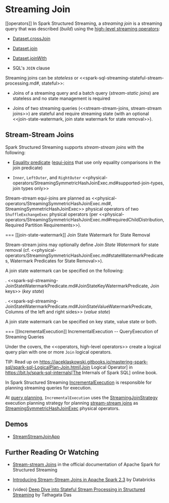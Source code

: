 # Streaming Join

[[operators]]
In Spark Structured Streaming, a *streaming join* is a streaming query that was described (_build_) using the [high-level streaming operators](operators/):

* [Dataset.crossJoin](operators/crossJoin.md)

* [Dataset.join](operators/join.md)

* [Dataset.joinWith](operators/joinWith.md)

* SQL's `JOIN` clause

Streaming joins can be *stateless* or <<spark-sql-streaming-stateful-stream-processing.md#, stateful>>:

* Joins of a streaming query and a batch query (_stream-static joins_) are stateless and no state management is required

* Joins of two streaming queries (<<stream-stream-joins, stream-stream joins>>) are stateful and require streaming state (with an optional <<join-state-watermark, join state watermark for state removal>>).

## Stream-Stream Joins

Spark Structured Streaming supports *stream-stream joins* with the following:

* [Equality predicate](execution-planning-strategies/StreamingJoinStrategy.md) ([equi-joins](https://en.wikipedia.org/wiki/Join_(SQL)#Equi-join) that use only equality comparisons in the join predicate)

* `Inner`, `LeftOuter`, and `RightOuter` <<physical-operators/StreamingSymmetricHashJoinExec.md#supported-join-types, join types only>>

Stream-stream equi-joins are planned as <<physical-operators/StreamingSymmetricHashJoinExec.md#, StreamingSymmetricHashJoinExec>> physical operators of two `ShuffleExchangeExec` physical operators (per <<physical-operators/StreamingSymmetricHashJoinExec.md#requiredChildDistribution, Required Partition Requirements>>).

=== [[join-state-watermark]] Join State Watermark for State Removal

Stream-stream joins may optionally define *Join State Watermark* for state removal (cf. <<physical-operators/StreamingSymmetricHashJoinExec.md#stateWatermarkPredicates, Watermark Predicates for State Removal>>).

A join state watermark can be specified on the following:

. <<spark-sql-streaming-JoinStateWatermarkPredicate.md#JoinStateKeyWatermarkPredicate, Join keys>> (_key state_)

. <<spark-sql-streaming-JoinStateWatermarkPredicate.md#JoinStateValueWatermarkPredicate, Columns of the left and right sides>> (_value state_)

A join state watermark can be specified on key state, value state or both.

=== [[IncrementalExecution]] IncrementalExecution -- QueryExecution of Streaming Queries

Under the covers, the <<operators, high-level operators>> create a logical query plan with one or more `Join` logical operators.

TIP: Read up on https://jaceklaskowski.gitbooks.io/mastering-spark-sql/spark-sql-LogicalPlan-Join.html[Join Logical Operator] in https://bit.ly/spark-sql-internals[The Internals of Spark SQL] online book.

In Spark Structured Streaming [IncrementalExecution](IncrementalExecution.md) is responsible for planning streaming queries for execution.

At [query planning](IncrementalExecution.md#executedPlan), `IncrementalExecution` uses the [StreamingJoinStrategy](execution-planning-strategies/StreamingJoinStrategy.md) execution planning strategy for planning [stream-stream joins](#stream-stream-joins) as [StreamingSymmetricHashJoinExec](physical-operators/StreamingSymmetricHashJoinExec.md) physical operators.

## Demos

* [StreamStreamJoinApp](https://github.com/jaceklaskowski/spark-structured-streaming-book/tree/v{{spark.version}}/examples/src/main/scala/pl/japila/spark/StreamStreamJoinApp.scala)

## Further Reading Or Watching

* [Stream-stream Joins](https://spark.apache.org/docs/latest/structured-streaming-programming-guide.html#stream-stream-joins) in the official documentation of Apache Spark for Structured Streaming

* [Introducing Stream-Stream Joins in Apache Spark 2.3](https://databricks.com/blog/2018/03/13/introducing-stream-stream-joins-in-apache-spark-2-3.html) by Databricks

* (video) [Deep Dive into Stateful Stream Processing in Structured Streaming](https://databricks.com/session/deep-dive-into-stateful-stream-processing-in-structured-streaming) by Tathagata Das
